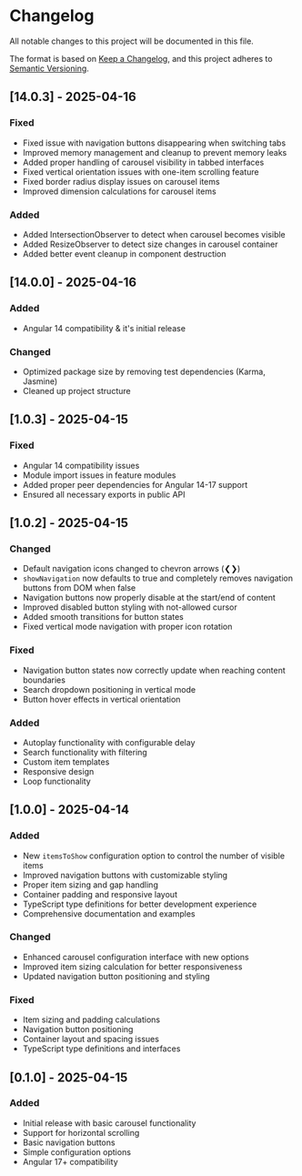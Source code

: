 # Changelog

All notable changes to this project will be documented in this file.

The format is based on [Keep a Changelog](https://keepachangelog.com/en/1.0.0/),
and this project adheres to [Semantic Versioning](https://semver.org/spec/v2.0.0.html).

## [14.0.3] - 2025-04-16

### Fixed
- Fixed issue with navigation buttons disappearing when switching tabs
- Improved memory management and cleanup to prevent memory leaks
- Added proper handling of carousel visibility in tabbed interfaces
- Fixed vertical orientation issues with one-item scrolling feature
- Fixed border radius display issues on carousel items
- Improved dimension calculations for carousel items

### Added
- Added IntersectionObserver to detect when carousel becomes visible
- Added ResizeObserver to detect size changes in carousel container
- Added better event cleanup in component destruction

## [14.0.0] - 2025-04-16

### Added
- Angular 14 compatibility & it's initial release

### Changed
- Optimized package size by removing test dependencies (Karma, Jasmine)
- Cleaned up project structure

## [1.0.3] - 2025-04-15
### Fixed
- Angular 14 compatibility issues
- Module import issues in feature modules
- Added proper peer dependencies for Angular 14-17 support
- Ensured all necessary exports in public API

## [1.0.2] - 2025-04-15
### Changed
- Default navigation icons changed to chevron arrows (❮❯)
- `showNavigation` now defaults to true and completely removes navigation buttons from DOM when false
- Navigation buttons now properly disable at the start/end of content
- Improved disabled button styling with not-allowed cursor
- Added smooth transitions for button states
- Fixed vertical mode navigation with proper icon rotation

### Fixed
- Navigation button states now correctly update when reaching content boundaries
- Search dropdown positioning in vertical mode
- Button hover effects in vertical orientation

### Added
- Autoplay functionality with configurable delay
- Search functionality with filtering
- Custom item templates
- Responsive design
- Loop functionality

## [1.0.0] - 2025-04-14

### Added
- New `itemsToShow` configuration option to control the number of visible items
- Improved navigation buttons with customizable styling
- Proper item sizing and gap handling
- Container padding and responsive layout
- TypeScript type definitions for better development experience
- Comprehensive documentation and examples

### Changed
- Enhanced carousel configuration interface with new options
- Improved item sizing calculation for better responsiveness
- Updated navigation button positioning and styling

### Fixed
- Item sizing and padding calculations
- Navigation button positioning
- Container layout and spacing issues
- TypeScript type definitions and interfaces

## [0.1.0] - 2025-04-15

### Added
- Initial release with basic carousel functionality
- Support for horizontal scrolling
- Basic navigation buttons
- Simple configuration options
- Angular 17+ compatibility 